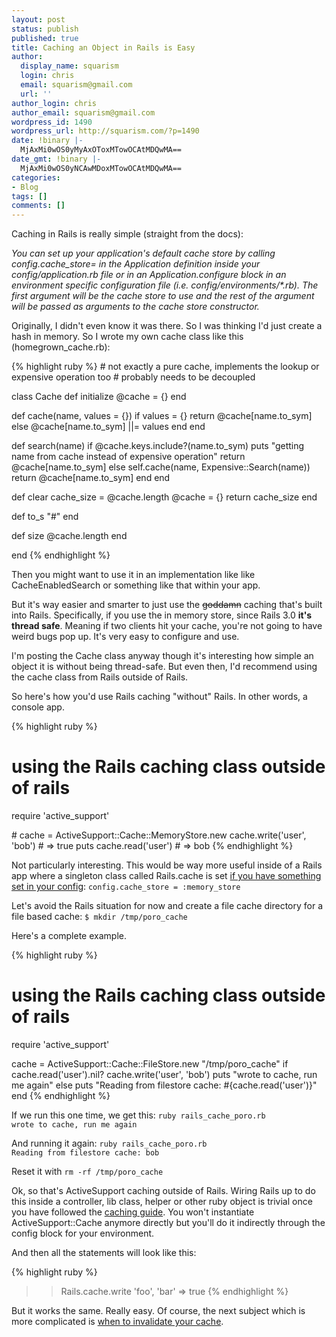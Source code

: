 ```yaml
---
layout: post
status: publish
published: true
title: Caching an Object in Rails is Easy
author:
  display_name: squarism
  login: chris
  email: squarism@gmail.com
  url: ''
author_login: chris
author_email: squarism@gmail.com
wordpress_id: 1490
wordpress_url: http://squarism.com/?p=1490
date: !binary |-
  MjAxMi0wOS0yMyAxOToxMTowOCAtMDQwMA==
date_gmt: !binary |-
  MjAxMi0wOS0yNCAwMDoxMTowOCAtMDQwMA==
categories:
- Blog
tags: []
comments: []
---
```

<p>Caching in Rails is really simple (straight from the docs):</p>
<p><em>You can set up your application's default cache store by calling config.cache_store= in the Application definition inside your config/application.rb file or in an Application.configure block in an environment specific configuration file (i.e. config/environments/*.rb). The first argument will be the cache store to use and the rest of the argument will be passed as arguments to the cache store constructor.
</em></p>
<p>Originally, I didn't even know it was there.  So I was thinking I'd just create a hash in memory.  So I wrote my own cache class like this (homegrown_cache.rb):</p>
{% highlight ruby %}
# not exactly a pure cache, implements the lookup or expensive operation too
# probably needs to be decoupled</p>
<p>class Cache
  def initialize
    @cache = {}
  end</p>
<p>  def cache(name, values = {})
    if values = {}
      return @cache[name.to_sym]
    else
      @cache[name.to_sym] ||= values
    end
  end</p>
<p>  def search(name)
    if @cache.keys.include?(name.to_sym)
      puts "getting name from cache instead of expensive operation"
      return @cache[name.to_sym]
    else
      self.cache(name, Expensive::Search(name))
      return @cache[name.to_sym]
    end
  end</p>
<p>  def clear
    cache_size = @cache.length
    @cache = {}
    return cache_size
  end</p>
<p>  def to_s
    "#<Cache:#{self.object_id} Cache Size: #{@cache.length}>"
  end</p>
<p>  def size
    @cache.length
  end</p>
<p>end
{% endhighlight %}

<p>Then you might want to use it in an implementation like like CacheEnabledSearch or something like that within your app.</p>
<p>But it's way easier and smarter to just use the <del datetime="2011-12-08T17:24:46+00:00">goddamn</del> caching that's built into Rails.  Specifically, if you use the in memory store, since Rails 3.0 <strong>it's thread safe</strong>.  Meaning if two clients hit your cache, you're not going to have weird bugs pop up.  It's very easy to configure and use.</p>
<p>I'm posting the Cache class anyway though it's interesting how simple an object it is without being thread-safe.  But even then, I'd recommend using the cache class from Rails outside of Rails.</p>
<p>So here's how you'd use Rails caching "without" Rails.  In other words, a console app.</p>

{% highlight ruby %}
# using the Rails caching class outside of rails
require 'active_support'</p>
<p>#
cache = ActiveSupport::Cache::MemoryStore.new
cache.write('user', 'bob')
# => true
puts cache.read('user')
# => bob
{% endhighlight %}


<p>Not particularly interesting.  This would be way more useful inside of a Rails app where a singleton class called Rails.cache is set <a href="http://guides.rubyonrails.org/caching_with_rails.html#activesupport-cache-memorystore">if you have something set in your config</a>:
<code>config.cache_store = :memory_store</code></p>
<p>Let's avoid the Rails situation for now and create a file cache directory for a file based cache:
<code>$ mkdir /tmp/poro_cache</code></p>
<p>Here's a complete example.</p>

{% highlight ruby %}
# using the Rails caching class outside of rails
require 'active_support'</p>
<p>cache = ActiveSupport::Cache::FileStore.new "/tmp/poro_cache"
if cache.read('user').nil?
  cache.write('user', 'bob')
  puts "wrote to cache, run me again"
else
  puts "Reading from filestore cache: #{cache.read('user')}"
end
{% endhighlight %}


<p>If we run this one time, we get this:
<code>ruby rails_cache_poro.rb
wrote to cache, run me again</code></p>
<p>And running it again:
<code>ruby rails_cache_poro.rb
Reading from filestore cache: bob</code></p>
<p>Reset it with <code>rm -rf /tmp/poro_cache</code></p>
<p>Ok, so that's ActiveSupport caching outside of Rails.  Wiring Rails up to do this inside a controller, lib class, helper or other ruby object is trivial once you have followed the <a href="http://guides.rubyonrails.org/caching_with_rails.html#activesupport-cache-memorystore">caching guide</a>.  You won't instantiate ActiveSupport::Cache anymore directly but you'll do it indirectly through the config block for your environment.</p>
<p>And then all the statements will look like this:</p>

{% highlight ruby %}
>> Rails.cache.write 'foo', 'bar'
=> true
{% endhighlight %}


<p>But it works the same.  Really easy.  Of course, the next subject which is more complicated is <a href="http://jeffdickey.info/cache-correctly-stop-invalidating">when to invalidate your cache</a>.</p>
